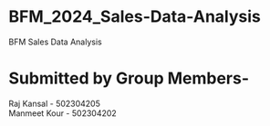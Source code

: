 # BFM_2024_Sales-Data-Analysis
BFM Sales Data Analysis


# Submitted by Group Members-
Raj Kansal - 502304205 <br>
Manmeet Kour - 502304202
